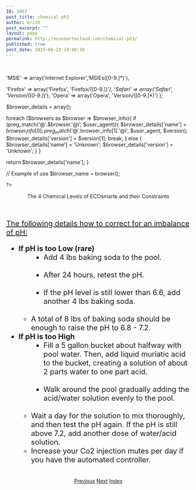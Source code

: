 ```yaml
---
ID: 1897
post_title: chemical ph3
author: krish
post_excerpt: ""
layout: page
permalink: http://ecosmartecloud.com/chemical-ph3/
published: true
post_date: 2015-06-25 10:06:16
---
```

&nbsp;

<!--?php function browser(){ $user_agent = $_SERVER['HTTP_USER_AGENT']; $browsers = array( 'Chrome' =&gt; array('Google Chrome','Chrome/(.*)s'),&lt;br ?--> 'MSIE' =&gt; array('Internet Explorer','MSIEs([0-9.]*)'),
'Firefox' =&gt; array('Firefox', 'Firefox/([0-9.]*)'),
'Safari' =&gt; array('Safari', 'Version/([0-9.]*)'),
'Opera' =&gt; array('Opera', 'Version/([0-9.]*)')
);

$browser_details = array();

foreach ($browsers as $browser =&gt; $browser_info){
if (preg_match('@'.$browser.'@i', $user_agent)){
$browser_details['name'] = $browser_info[0];
preg_match('@'.$browser_info[1].'@i', $user_agent, $version);
$browser_details['version'] = $version[1];
break;
} else {
$browser_details['name'] = 'Unknown';
$browser_details['version'] = 'Unknown';
}
}

return $browser_details['name'];
}

// Example of use
$browser_name = browser();

?&gt;

<center>The 4 Chemical Levels of ECOsmarte and their Constraints</center>&nbsp;

<center><img src="http://ecosmartecloud.com/wp-admin/php/eco_res/round_button_ph.png" alt="" /></center>&nbsp;
<p style="font-size: 20px;"><u>The following details how to correct for an imbalance of pH:</u></p>

<ul style="font-size: 20px;">
 	<li style="list-style-type: square;"><b>If pH is too Low (rare)</b>
<ul>
 	<li style="list-style-type: none;">
<ul>
 	<li>Add 4 lbs baking soda to the pool.</li>
</ul>
</li>
</ul>
&nbsp;
<ul>
 	<li style="list-style-type: none;">
<ul>
 	<li>After 24 hours, retest the pH.</li>
</ul>
</li>
</ul>
&nbsp;
<ul>
 	<li style="list-style-type: none;">
<ul>
 	<li>If the pH level is still lower than 6.6, add another 4 lbs baking soda.</li>
</ul>
</li>
</ul>
&nbsp;
<ul>
 	<li>A total of 8 lbs of baking soda should be enough to raise the pH to 6.8 - 7.2.</li>
</ul>
</li>
 	<li style="list-style-type: square;"><b>If pH is too High</b>
<ul>
 	<li style="list-style-type: none;">
<ul>
 	<li>Fill a 5 gallon bucket about halfway with pool water. Then, add liquid muriatic acid to the bucket, creating a solution of about 2 parts water to one part acid.</li>
</ul>
</li>
</ul>
&nbsp;
<ul>
 	<li style="list-style-type: none;">
<ul>
 	<li>Walk around the pool gradually adding the acid/water solution evenly to the pool.</li>
</ul>
</li>
</ul>
&nbsp;
<ul>
 	<li>Wait a day for the solution to mix thoroughly, and then test the pH again. If the pH is still above 7.2, add another dose of water/acid solution.</li>
 	<li>Increase your Co2 injection mutes per day if you have the automated controller.</li>
</ul>
</li>
</ul>
&nbsp;

<center>
<a class="button blue" href="/?page_id=1894">Previous</a> <a class="button blue" href="/?page_id=1900">Next</a> <a class="button blue" href="/?page_id=1883">Index</a></center>&nbsp;

&nbsp;